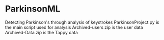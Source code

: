 # ParkinsonML
Detecting Parkinson's through analysis of keystrokes
ParkinsonProject.py is the main script used for analysis
Archived-users.zip is the user data
Archived-Data.zip is the Tappy data
